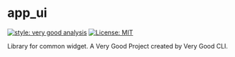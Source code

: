 # app_ui

[![style: very good analysis][very_good_analysis_badge]][very_good_analysis_link]
[![License: MIT][license_badge]][license_link]

Library for common widget.
A Very Good Project created by Very Good CLI.

[license_badge]: https://img.shields.io/badge/license-MIT-blue.svg
[license_link]: https://opensource.org/licenses/MIT
[very_good_analysis_badge]: https://img.shields.io/badge/style-very_good_analysis-B22C89.svg
[very_good_analysis_link]: https://pub.dev/packages/very_good_analysis
